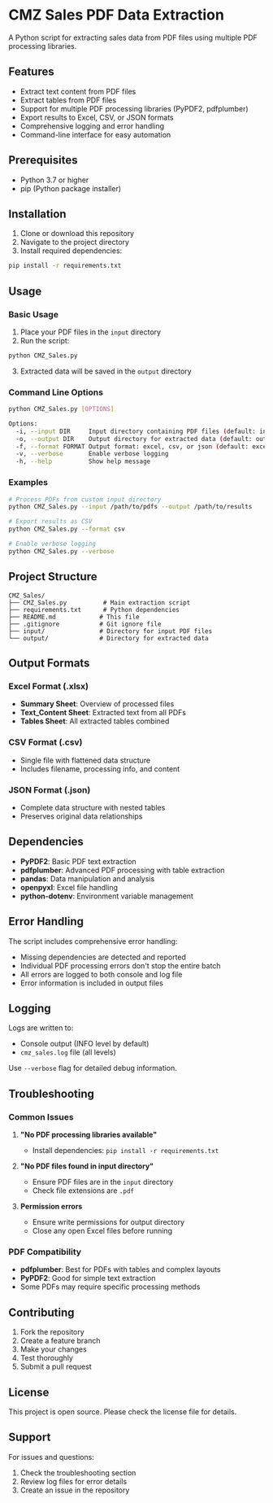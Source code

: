 # CMZ Sales PDF Data Extraction

A Python script for extracting sales data from PDF files using multiple PDF processing libraries.

## Features

- Extract text content from PDF files
- Extract tables from PDF files
- Support for multiple PDF processing libraries (PyPDF2, pdfplumber)
- Export results to Excel, CSV, or JSON formats
- Comprehensive logging and error handling
- Command-line interface for easy automation

## Prerequisites

- Python 3.7 or higher
- pip (Python package installer)

## Installation

1. Clone or download this repository
2. Navigate to the project directory
3. Install required dependencies:

```bash
pip install -r requirements.txt
```

## Usage

### Basic Usage

1. Place your PDF files in the `input` directory
2. Run the script:

```bash
python CMZ_Sales.py
```

3. Extracted data will be saved in the `output` directory

### Command Line Options

```bash
python CMZ_Sales.py [OPTIONS]

Options:
  -i, --input DIR     Input directory containing PDF files (default: input)
  -o, --output DIR    Output directory for extracted data (default: output)
  -f, --format FORMAT Output format: excel, csv, or json (default: excel)
  -v, --verbose       Enable verbose logging
  -h, --help          Show help message
```

### Examples

```bash
# Process PDFs from custom input directory
python CMZ_Sales.py --input /path/to/pdfs --output /path/to/results

# Export results as CSV
python CMZ_Sales.py --format csv

# Enable verbose logging
python CMZ_Sales.py --verbose
```

## Project Structure

```
CMZ_Sales/
├── CMZ_Sales.py          # Main extraction script
├── requirements.txt      # Python dependencies
├── README.md            # This file
├── .gitignore           # Git ignore file
├── input/               # Directory for input PDF files
└── output/              # Directory for extracted data
```

## Output Formats

### Excel Format (.xlsx)
- **Summary Sheet**: Overview of processed files
- **Text_Content Sheet**: Extracted text from all PDFs
- **Tables Sheet**: All extracted tables combined

### CSV Format (.csv)
- Single file with flattened data structure
- Includes filename, processing info, and content

### JSON Format (.json)
- Complete data structure with nested tables
- Preserves original data relationships

## Dependencies

- **PyPDF2**: Basic PDF text extraction
- **pdfplumber**: Advanced PDF processing with table extraction
- **pandas**: Data manipulation and analysis
- **openpyxl**: Excel file handling
- **python-dotenv**: Environment variable management

## Error Handling

The script includes comprehensive error handling:
- Missing dependencies are detected and reported
- Individual PDF processing errors don't stop the entire batch
- All errors are logged to both console and log file
- Error information is included in output files

## Logging

Logs are written to:
- Console output (INFO level by default)
- `cmz_sales.log` file (all levels)

Use `--verbose` flag for detailed debug information.

## Troubleshooting

### Common Issues

1. **"No PDF processing libraries available"**
   - Install dependencies: `pip install -r requirements.txt`

2. **"No PDF files found in input directory"**
   - Ensure PDF files are in the `input` directory
   - Check file extensions are `.pdf`

3. **Permission errors**
   - Ensure write permissions for output directory
   - Close any open Excel files before running

### PDF Compatibility

- **pdfplumber**: Best for PDFs with tables and complex layouts
- **PyPDF2**: Good for simple text extraction
- Some PDFs may require specific processing methods

## Contributing

1. Fork the repository
2. Create a feature branch
3. Make your changes
4. Test thoroughly
5. Submit a pull request

## License

This project is open source. Please check the license file for details.

## Support

For issues and questions:
1. Check the troubleshooting section
2. Review log files for error details
3. Create an issue in the repository
